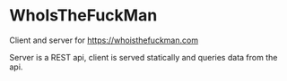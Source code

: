 # WhoIsTheFuckMan

Client and server for https://whoisthefuckman.com

Server is a REST api, client is served statically and queries data from the api.
